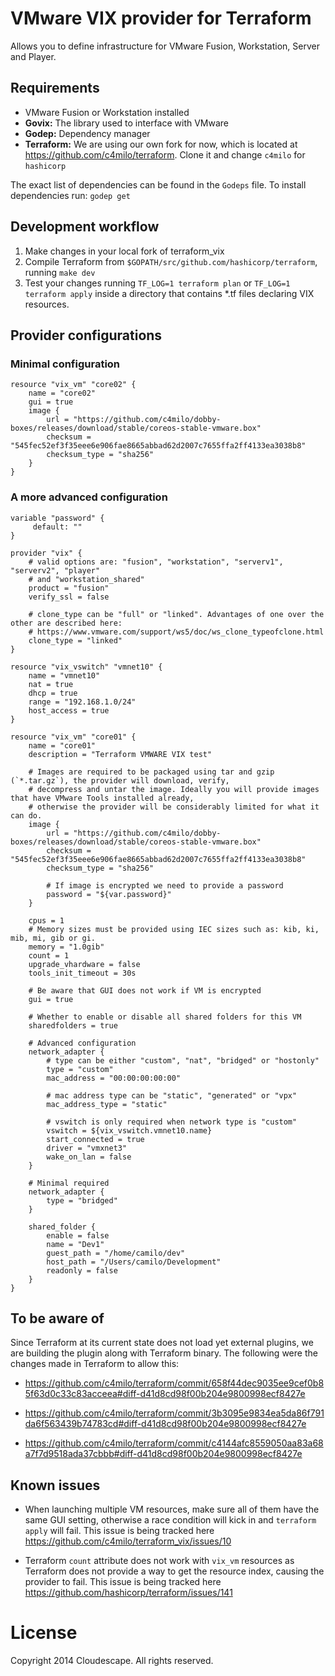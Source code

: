 # VMware VIX provider for Terraform
Allows you to define infrastructure for VMware Fusion, Workstation, Server and Player.

## Requirements
* VMware Fusion or Workstation installed
* **Govix:** The library used to interface with VMware
* **Godep:** Dependency manager
* **Terraform:** We are using our own fork for now, which is located at https://github.com/c4milo/terraform. Clone it and change `c4milo` for `hashicorp`

The exact list of dependencies can be found in the `Godeps` file. To install dependencies run: `godep get`


## Development workflow
1. Make changes in your local fork of terraform_vix
2. Compile Terraform from `$GOPATH/src/github.com/hashicorp/terraform`, running `make dev`
3. Test your changes running `TF_LOG=1 terraform plan` or `TF_LOG=1 terraform apply` inside a directory that contains *.tf files declaring VIX resources.

## Provider configurations

### Minimal configuration
```
resource "vix_vm" "core02" {
	name = "core02"
	gui = true
	image {
        url = "https://github.com/c4milo/dobby-boxes/releases/download/stable/coreos-stable-vmware.box"
        checksum = "545fec52ef3f35eee6e906fae8665abbad62d2007c7655ffa2ff4133ea3038b8"
        checksum_type = "sha256"
    }
}
```

### A more advanced configuration
```
variable "password" {
     default: ""
}

provider "vix" {
    # valid options are: "fusion", "workstation", "serverv1", "serverv2", "player"
    # and "workstation_shared"
    product = "fusion"
    verify_ssl = false

    # clone_type can be "full" or "linked". Advantages of one over the other are described here:
    # https://www.vmware.com/support/ws5/doc/ws_clone_typeofclone.html
    clone_type = "linked"
}

resource "vix_vswitch" "vmnet10" {
    name = "vmnet10"
    nat = true
    dhcp = true
    range = "192.168.1.0/24"
    host_access = true
}

resource "vix_vm" "core01" {
    name = "core01"
    description = "Terraform VMWARE VIX test"

	# Images are required to be packaged using tar and gzip (`*.tar.gz`), the provider will download, verify,
	# decompress and untar the image. Ideally you will provide images that have VMware Tools installed already, 
	# otherwise the provider will be considerably limited for what it can do.
    image {
        url = "https://github.com/c4milo/dobby-boxes/releases/download/stable/coreos-stable-vmware.box"
        checksum = "545fec52ef3f35eee6e906fae8665abbad62d2007c7655ffa2ff4133ea3038b8"
        checksum_type = "sha256"

        # If image is encrypted we need to provide a password
        password = "${var.password}"
    }

    cpus = 1
    # Memory sizes must be provided using IEC sizes such as: kib, ki, mib, mi, gib or gi.
    memory = "1.0gib"
    count = 1
    upgrade_vhardware = false
    tools_init_timeout = 30s

    # Be aware that GUI does not work if VM is encrypted
    gui = true

    # Whether to enable or disable all shared folders for this VM
    sharedfolders = true

    # Advanced configuration
    network_adapter {
        # type can be either "custom", "nat", "bridged" or "hostonly"
	    type = "custom"
	    mac_address = "00:00:00:00:00"

	    # mac address type can be "static", "generated" or "vpx"
	    mac_address_type = "static"

	    # vswitch is only required when network type is "custom"
	    vswitch = ${vix_vswitch.vmnet10.name}
	    start_connected = true
	    driver = "vmxnet3"
	    wake_on_lan = false
    }

    # Minimal required
    network_adapter {
	    type = "bridged"
    }

    shared_folder {
        enable = false
        name = "Dev1"
        guest_path = "/home/camilo/dev"
        host_path = "/Users/camilo/Development"
        readonly = false
    }
}
```

## To be aware of
Since Terraform at its current state does not load yet external plugins, we are building the plugin along with Terraform binary. The following were the changes made in Terraform to allow this:

* https://github.com/c4milo/terraform/commit/658f44dec9035ee9cef0b85f63d0c33c83acceea#diff-d41d8cd98f00b204e9800998ecf8427e

* https://github.com/c4milo/terraform/commit/3b3095e9834ea5da86f791da6f563439b74783cd#diff-d41d8cd98f00b204e9800998ecf8427e

* https://github.com/c4milo/terraform/commit/c4144afc8559050aa83a68a7f7d9518ada37cbbb#diff-d41d8cd98f00b204e9800998ecf8427e


## Known issues
* When launching multiple VM resources, make sure all of them have the same GUI setting, otherwise a race condition will kick in and `terraform apply` will fail. This issue is being tracked here https://github.com/c4milo/terraform_vix/issues/10

* Terraform `count` attribute does not work with `vix_vm` resources as Terraform does not provide a way to get the resource index, causing the provider to fail. This issue is being tracked here https://github.com/hashicorp/terraform/issues/141

# License
Copyright 2014 Cloudescape. All rights reserved.